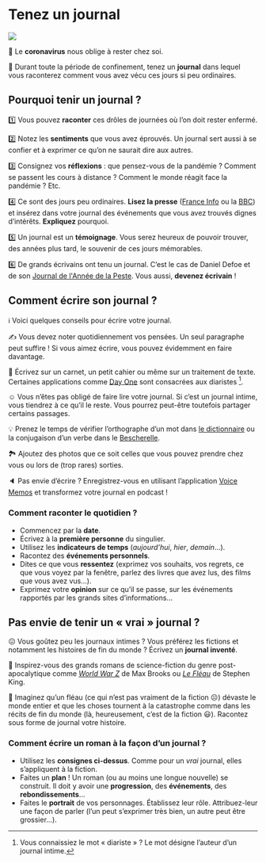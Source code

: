 # Tenez un journal

![](http://www.gallimard.fr/var/storage/images/product/8f9/product_9782070373727_195x320.jpg)

🦠 Le **coronavirus** nous oblige à rester chez soi.

📒 Durant toute la période de confinement, tenez un **journal** dans lequel vous raconterez comment vous avez vécu ces jours si peu ordinaires.

## Pourquoi tenir un journal ?

1️⃣ Vous pouvez **raconter** ces drôles de journées où l’on doit rester enfermé.

2️⃣ Notez les **sentiments** que vous avez éprouvés. Un journal sert aussi à se confier et à exprimer ce qu’on ne saurait dire aux autres.

3️⃣ Consignez vos **réflexions** : que pensez-vous de la pandémie ? Comment se passent les cours à distance ? Comment le monde réagit face la pandémie ? Etc.

4️⃣ Ce sont des jours peu ordinaires. **Lisez la presse** ([France Info](https://www.francetvinfo.fr/) ou la [BBC](https://www.bbc.co.uk/news)) et insérez dans votre journal des événements que vous avez trouvés dignes d’intérêts. **Expliquez** pourquoi.

5️⃣ Un journal est un **témoignage**. Vous serez heureux de pouvoir trouver, des années plus tard, le souvenir de ces jours mémorables.

6️⃣ De grands écrivains ont tenu un journal. C’est le cas de Daniel Defoe et de son [Journal de l'Année de la Peste](http://www.gallimard.fr/Catalogue/GALLIMARD/Folio/Folio-classique/Journal-de-l-Annee-de-la-Peste). Vous aussi, **devenez écrivain** !

## Comment écrire son journal ?

ℹ️ Voici quelques conseils pour écrire votre journal.

✍️ Vous devez noter quotidiennement vos pensées. Un seul paragraphe peut suffire ! Si vous aimez écrire, vous pouvez évidemment en faire davantage.

📝 Écrivez sur un carnet, un petit cahier ou même sur un traitement de texte. Certaines applications comme [Day One](https://apps.apple.com/gb/app/day-one-journal/id1044867788) sont consacrées aux diaristes [^1].

☺️ Vous n’êtes pas obligé de faire lire votre journal. Si c’est un journal intime, vous tiendrez à ce qu’il le reste. Vous pourrez peut-être toutefois partager certains passages.

💡 Prenez le temps de vérifier l’orthographe d’un mot dans [le dictionnaire](https://www.dictionnaire-academie.fr/) ou la conjugaison d’un verbe dans le [Bescherelle](https://bescherelle.com/).

🏞 Ajoutez des photos que ce soit celles que vous pouvez prendre chez vous ou lors de (trop rares) sorties.

🔈 Pas envie d’écrire ? Enregistrez-vous en utilisant l’application [Voice Memos](https://apps.apple.com/gb/app/voice-memos/id1069512134) et transformez votre journal en podcast !

### Comment raconter le quotidien ?
- Commencez par la **date**.
- Écrivez à la **première personne** du singulier.
- Utilisez les **indicateurs de temps** (*aujourd’hui*, *hier*, *demain*...).
- Racontez des **événements personnels**.
- Dites ce que vous **ressentez** (exprimez vos souhaits, vos regrets, ce que vous voyez par la fenêtre, parlez des livres que avez lus, des films que vous avez vus...).
- Exprimez votre **opinion** sur ce qu’il se passe, sur les événements rapportés par les grands sites d’informations...

## Pas envie de tenir un « vrai » journal ?

😖 Vous goûtez peu les journaux intimes ? Vous préférez les fictions et notamment les histoires de fin du monde ? Écrivez un **journal inventé**.

📕 Inspirez-vous des grands romans de science-fiction du genre post-apocalytique comme [*World War Z*](https://en.wikipedia.org/wiki/World_War_Z) de Max Brooks ou [*Le Fléau*](https://en.wikipedia.org/wiki/The_Stand) de Stephen King.

💭 Imaginez qu’un fléau (ce qui n’est pas vraiment de la fiction ☹️) dévaste le monde entier et que les choses tournent à la catastrophe comme dans les récits de fin du monde (là, heureusement, c’est de la fiction 😃). Racontez sous forme de journal votre histoire.

### Comment écrire un roman à la façon d’un journal ?
- Utilisez les **consignes ci-dessus**. Comme pour un *vrai* journal, elles s’appliquent à la fiction.
- Faites un **plan** ! Un roman (ou au moins une longue nouvelle) se construit. Il doit y avoir une **progression**, des **événements**, des **rebondissements**...
- Faites le **portrait** de vos personnages. Établissez leur rôle. Attribuez-leur une façon de parler (l’un peut s’exprimer très bien, un autre peut être grossier...).

[^1]: Vous connaissiez le mot « diariste » ? Le mot désigne l’auteur d’un journal intime.